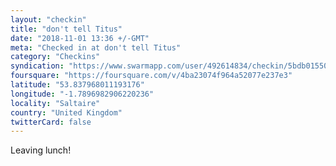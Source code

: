 ```yaml
---
layout: "checkin"
title: "don't tell Titus"
date: "2018-11-01 13:36 +/-GMT"
meta: "Checked in at don't tell Titus"
category: "Checkins"
syndication: "https://www.swarmapp.com/user/492614834/checkin/5bdb0155065ef5002c4dcab4"
foursquare: "https://foursquare.com/v/4ba23074f964a52077e237e3"
latitude: "53.837968011193176"
longitude: "-1.7896982906220236"
locality: "Saltaire"
country: "United Kingdom"
twitterCard: false
---
```

Leaving lunch!
